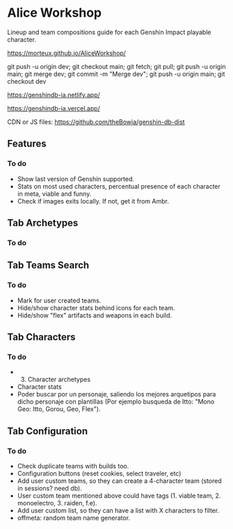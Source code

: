 # Alice Workshop
Lineup and team compositions guide for each Genshin Impact playable character.

https://morteux.github.io/AliceWorkshop/

git push -u origin dev; git checkout main; git fetch; git pull; git push -u origin main; git merge dev; git commit -m "Merge dev"; git push -u origin main; git checkout dev

https://genshindb-ia.netlify.app/

https://genshindb-ia.vercel.app/

CDN or JS files: https://github.com/theBowja/genshin-db-dist

## Features
### To do
- Show last version of Genshin supported.
- Stats on most used characters, percentual presence of each character in meta, viable and funny.
- Check if images exits locally. If not, get it from Ambr.

## Tab Archetypes
### To do

## Tab Teams Search
### To do
- Mark for user created teams.
- Hide/show character stats behind icons for each team.
- Hide/show "flex" artifacts and weapons in each build.

## Tab Characters
### To do
- 3. Character archetypes
- Character stats
- Poder buscar por un personaje, saliendo los mejores arquetipos para dicho personaje con plantillas (Por ejemplo busqueda de Itto: "Mono Geo: Itto, Gorou, Geo, Flex").

## Tab Configuration
### To do
- Check duplicate teams with builds too.
- Configuration buttons (reset cookies, select traveler, etc)
- Add user custom teams, so they can create a 4-character team (stored in sessions? need db).
- User custom team mentioned above could have tags (1. viable team, 2. monoelectro, 3. raiden, f.e).
- Add user custom list, so they can have a list with X characters to filter. 
- offmeta: random team name generator.
